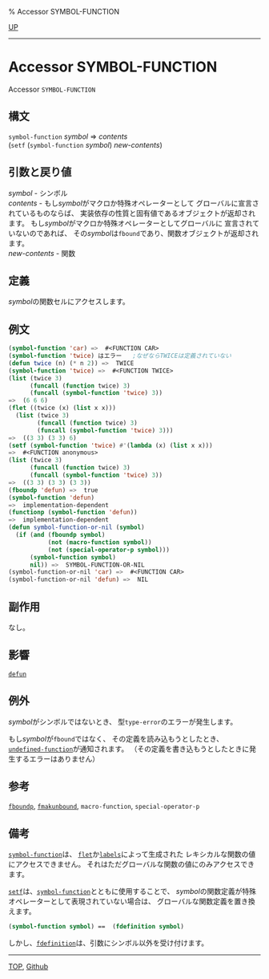 % Accessor SYMBOL-FUNCTION

[UP](10.2.html)  

---

# Accessor **SYMBOL-FUNCTION**


Accessor `SYMBOL-FUNCTION`


## 構文

`symbol-function` *symbol* => *contents*  
(`setf` (`symbol-function` *symbol*) *new-contents*)


## 引数と戻り値

*symbol* - シンボル  
*contents* - もし*symbol*がマクロか特殊オペレーターとして
グローバルに宣言されているものならば、
実装依存の性質と固有値であるオブジェクトが返却されます。
もし*symbol*がマクロか特殊オペレーターとしてグローバルに
宣言されていないのであれば、
その*symbol*は`fbound`であり、関数オブジェクトが返却されます。  
*new-contents* - 関数


## 定義

*symbol*の関数セルにアクセスします。


## 例文

```lisp
(symbol-function 'car) =>  #<FUNCTION CAR>
(symbol-function 'twice) はエラー   ;なぜならTWICEは定義されていない
(defun twice (n) (* n 2)) =>  TWICE
(symbol-function 'twice) =>  #<FUNCTION TWICE>
(list (twice 3)
      (funcall (function twice) 3)
      (funcall (symbol-function 'twice) 3))
=>  (6 6 6)
(flet ((twice (x) (list x x)))
  (list (twice 3)
        (funcall (function twice) 3)
        (funcall (symbol-function 'twice) 3)))
=>  ((3 3) (3 3) 6)   
(setf (symbol-function 'twice) #'(lambda (x) (list x x)))
=>  #<FUNCTION anonymous>
(list (twice 3)
      (funcall (function twice) 3)
      (funcall (symbol-function 'twice) 3))
=>  ((3 3) (3 3) (3 3))
(fboundp 'defun) =>  true
(symbol-function 'defun)
=>  implementation-dependent
(functionp (symbol-function 'defun))
=>  implementation-dependent
(defun symbol-function-or-nil (symbol)
  (if (and (fboundp symbol) 
           (not (macro-function symbol))
           (not (special-operator-p symbol)))
      (symbol-function symbol)
      nil)) =>  SYMBOL-FUNCTION-OR-NIL
(symbol-function-or-nil 'car) =>  #<FUNCTION CAR>
(symbol-function-or-nil 'defun) =>  NIL
```


## 副作用

なし。


## 影響

[`defun`](5.3.defun.html)


## 例外

*symbol*がシンボルではないとき、
型`type-error`のエラーが発生します。

もし*symbol*が`fbound`ではなく、
その定義を読み込もうとしたとき、
[`undefined-function`](5.3.undefined-function.html)が通知されます。
（その定義を書き込もうとしたときに発生するエラーはありません）


## 参考

[`fboundp`](5.3.fboundp.html),
[`fmakunbound`](5.3.fmakunbound.html),
`macro-function`,
`special-operator-p`


## 備考

[`symbol-function`](10.2.symbol-function.html)は、
[`flet`](5.3.flet.html)か[`labels`](5.3.flet.html)によって生成された
レキシカルな関数の値にアクセスできません。
それはただグローバルな関数の値にのみアクセスできます。

[`setf`](5.3.setf.html)は、[`symbol-function`](10.2.symbol-function.html)とともに使用することで、
*symbol*の関数定義が特殊オペレーターとして表現されていない場合は、
グローバルな関数定義を置き換えます。

```lisp
(symbol-function symbol) ==  (fdefinition symbol)
```

しかし、[`fdefinition`](5.3.fdefinition.html)は、引数にシンボル以外を受け付けます。


---
[TOP](index.html),  [Github](https://github.com/nptcl/npt-japanese)

